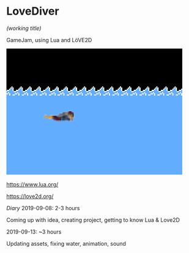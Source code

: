 # LoveDiver 
_(working title)_

GameJam, using Lua and LöVE2D


![ScreenShot](https://raw.githubusercontent.com/ElSiipo/SpelSylt3/master/screenShot.png)


https://www.lua.org/

https://love2d.org/


 
  
   


_Diary_
2019-09-08: 2-3 hours

Coming up with idea, creating project, getting to know Lua & Love2D


2019-09-13: ~3 hours

Updating assets, fixing water, animation, sound

